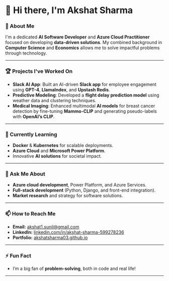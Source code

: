 # 👋 Hi there, I'm **Akshat Sharma**

### 🚀 About Me  
I'm a dedicated **AI Software Developer** and **Azure Cloud Practitioner** focused on developing **data-driven solutions**. My combined background in **Computer Science** and **Economics** allows me to solve impactful problems through technology.

---

### 🏆 Projects I've Worked On  
- **Slack AI App**: Built an AI-driven **Slack app** for employee engagement using **GPT-4**, **LlamaIndex**, and **Upstash Redis**.  
- **Predictive Modeling**: Developed a **flight delay prediction model** using weather data and clustering techniques.  
- **Medical Imaging**: Enhanced multimodal **AI models** for breast cancer detection by fine-tuning **Mammo-CLIP** and generating pseudo-labels with **OpenAI’s CLIP**.

---

### 🌱 Currently Learning  
- **Docker** & **Kubernetes** for scalable deployments.  
- **Azure Cloud** and **Microsoft Power Platform**.  
- Innovative **AI solutions** for societal impact.

---

### 💬 Ask Me About  
- **Azure cloud development**, Power Platform, and Azure Services.  
- **Full-stack development** (Python, Django, and front-end integration).  
- **Market research** and strategy for software solutions.

---

### 📫 How to Reach Me  
- **Email:** [akshat1.sunil@gmail.com](mailto:akshat1.sunil@gmail.com)  
- **LinkedIn:** [linkedin.com/in/akshat-sharma-599278236](https://www.linkedin.com/in/akshat-sharma-599278236/)  
- **Portfolio:** [akshatsharma03.github.io](https://akshatsharma03.github.io)

---

### ⚡ Fun Fact  
- I’m a big fan of **problem-solving**, both in code and real life!

---
